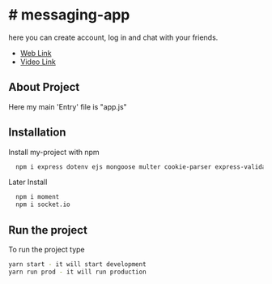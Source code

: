 
# # messaging-app

here you can create account, log in and chat with your friends.

 - [Web Link](https://messaging-app-coral.vercel.app/)
 - [Video Link](https://drive.google.com/file/d/1UZFi4DULdztVAkJRulQP89-oZw4R5SMp/view)


## About Project

Here my main 'Entry' file is "app.js"
## Installation

Install my-project with npm

```bash
  npm i express dotenv ejs mongoose multer cookie-parser express-validator jsonwebtoken bcrypt http-errors
```
Later Install 
```bash
  npm i moment
  npm i socket.io
```
## Run the project

To run the project type

```bash
yarn start - it will start development
yarn run prod - it will run production
```

